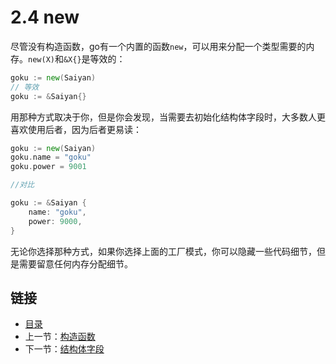 # 2.4 new

尽管没有构造函数，go有一个内置的函数`new`，可以用来分配一个类型需要的内存。`new(X)`和`&X{}`是等效的：

```go
goku := new(Saiyan)
// 等效
goku := &Saiyan{}
```

用那种方式取决于你，但是你会发现，当需要去初始化结构体字段时，大多数人更喜欢使用后者，因为后者更易读：

```go
goku := new(Saiyan)
goku.name = "goku"
goku.power = 9001

//对比

goku := &Saiyan {
	name: "goku",
	power: 9000,
}
```

无论你选择那种方式，如果你选择上面的工厂模式，你可以隐藏一些代码细节，但是需要留意任何内存分配细节。

## 链接

- [目录](directory.md)
- 上一节：[构造函数](2.3.md)
- 下一节：[结构体字段](2.5.md)
